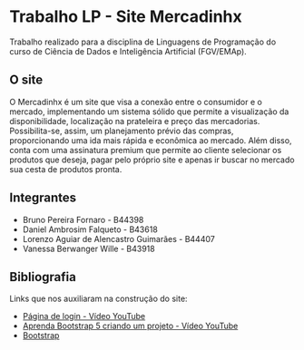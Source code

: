 # Trabalho LP - Site Mercadinhx

Trabalho realizado para a disciplina de Linguagens de Programação do curso de Ciência de Dados e Inteligência Artificial (FGV/EMAp). 

## O site

O Mercadinhx é um site que visa a conexão entre o consumidor e o mercado, implementando um sistema sólido que permite a visualização da disponibilidade, localização na prateleira e preço das mercadorias. Possibilita-se, assim, um planejamento prévio das compras, proporcionando uma ida mais rápida e econômica ao mercado.
Além disso, conta com uma assinatura premium que permite ao cliente selecionar os produtos que deseja, pagar pelo próprio site e apenas ir buscar no mercado sua cesta de produtos pronta.

## Integrantes

- Bruno Pereira Fornaro  - B44398
- Daniel Ambrosim Falqueto - B43618
- Lorenzo Aguiar de Alencastro Guimarães - B44407
- Vanessa Berwanger Wille - B43918

## Bibliografia

Links que nos auxiliaram na construção do site:
- [Página de login - Vídeo YouTube](https://www.youtube.com/watch?v=Bwk-Q_Ua-jM&list=WL&index=59&t=2s)
- [Aprenda Bootstrap 5 criando um projeto - Vídeo YouTube](https://www.youtube.com/watch?v=jJUpJA1GJHw)
- [Bootstrap](https://getbootstrap.com/)
